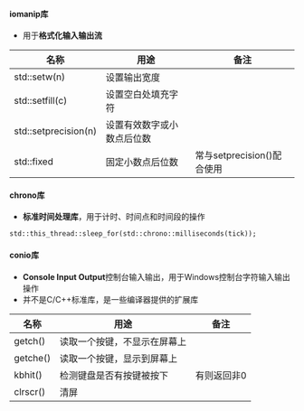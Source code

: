 #### iomanip库

- 用于**格式化输入输出流**


| 名称                 | 用途                       | 备注                       |
| -------------------- | -------------------------- | -------------------------- |
| std::setw(n)         | 设置输出宽度               |                            |
| std::setfill(c)      | 设置空白处填充字符         |                            |
| std::setprecision(n) | 设置有效数字或小数点后位数 |                            |
| std::fixed           | 固定小数点后位数           | 常与setprecision()配合使用 |

#### chrono库 	

- **标准时间处理库**，用于计时、时间点和时间段的操作

```
std::this_thread::sleep_for(std::chrono::milliseconds(tick));
```

#### conio库

- **Console Input Output**控制台输入输出，用于Windows控制台字符输入输出操作
- 并不是C/C++标准库，是一些编译器提供的扩展库

| 名称     | 用途                         | 备注        |
| -------- | ---------------------------- | ----------- |
| getch()  | 读取一个按键，不显示在屏幕上 |             |
| getche() | 读取一个按键，显示到屏幕上   |             |
| kbhit()  | 检测键盘是否有按键被按下     | 有则返回非0 |
| clrscr() | 清屏                         |             |

